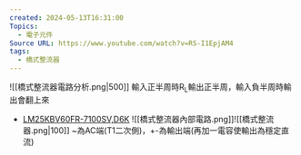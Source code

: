 ```yaml
---
created: 2024-05-13T16:31:00
Topics:
  - 電子元件
Source URL: https://www.youtube.com/watch?v=RS-I1EpjAM4
tags:
  - 橋式整流器
---
```

![[橋式整流器電路分析.png|500]]
輸入正半周時R<sub>L</sub>輸出正半周，輸入負半周時輸出會翻上來
- [LM25KBV60FR-7100SV,D6K](file:///C:/Users/min.zhu/Downloads/LM25KBV60FR.pdf)
![[橋式整流器內部電路.png]]![[橋式整流器.png|100]]
~為AC端(T1二次側)，+-為輸出端(再加一電容使輸出為穩定直流)